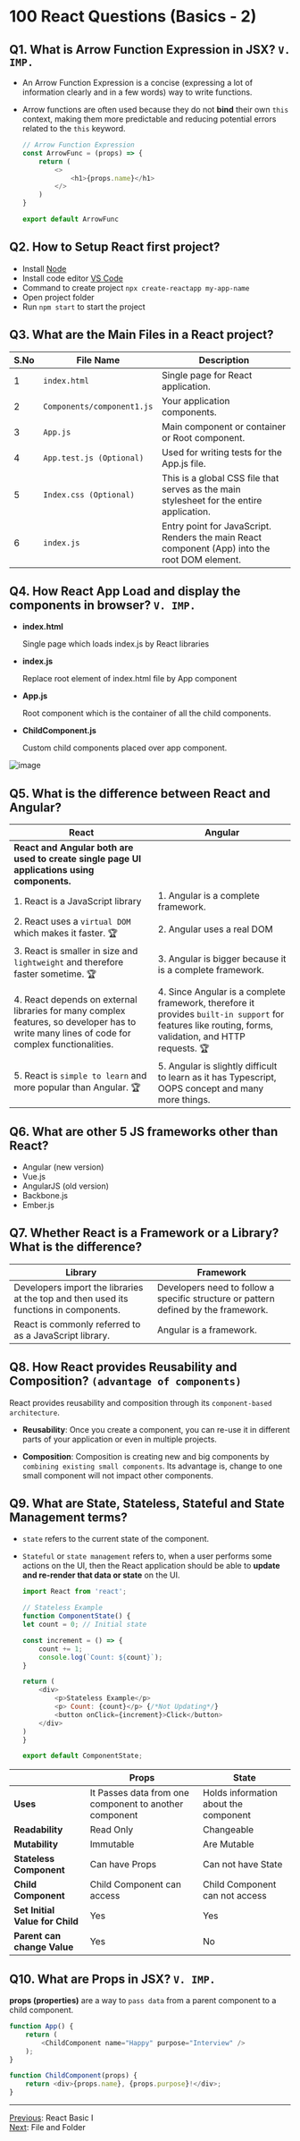 # 100 React Questions (Basics - 2)

## Q1. What is Arrow Function Expression in JSX? `V. IMP.`

* An Arrow Function Expression is a concise (expressing a lot of information clearly and in a few words) way to write functions. 
* Arrow functions are often used because they do not **bind** their own `this` context, making them more predictable and reducing potential errors related to the `this` keyword.

    ```javascript
    // Arrow Function Expression
    const ArrowFunc = (props) => {
        return (
            <>
                <h1>{props.name}</h1>
            </>
        )
    }

    export default ArrowFunc
    ```

## Q2. How to Setup React first project?

* Install [Node](https://nodejs.org)
* Install code editor [VS Code](https://code.visualstudio.com/download)
* Command to create project `npx create-reactapp my-app-name`
* Open project folder
* Run `npm start` to start the project

## Q3. What are the Main Files in a React project?

| S.No  | File Name                  | Description                                                                                      |
|----|----------------------------|--------------------------------------------------------------------------------------------------|
| 1  | `index.html`               | Single page for React application.                                                               |
| 2  | `Components/component1.js` | Your application components.                                                                     |
| 3  | `App.js`                   | Main component or container or Root component.                                                   |
| 4  | `App.test.js (Optional)`   | Used for writing tests for the App.js file.                                                      |
| 5  | `Index.css (Optional)`     | This is a global CSS file that serves as the main stylesheet for the entire application.         |
| 6  | `index.js`                 | Entry point for JavaScript. Renders the main React component (App) into the root DOM element.    |


## Q4. How React App Load and display the components in browser? `V. IMP.`

* **index.html**
    
    Single page which loads index.js by React libraries

* **index.js**

    Replace root element of index.html file by App component

* **App.js**

    Root component which is the container of all the child components.

* **ChildComponent.js**

    Custom child components placed over app component.

![image](https://github.com/user-attachments/assets/6e5cac7e-c1b6-48cf-bf92-d5f90566eb02)

## Q5. What is the difference between React and Angular?

| React                                                                                  | Angular                                                                                   |
|----------------------------------------------------------------------------------------|-------------------------------------------------------------------------------------------|
| **React and Angular both are used to create single page UI applications using components.**   |
| 1. React is a JavaScript library                                                       | 1. Angular is a complete framework.                                                       |
| 2. React uses a `virtual DOM` which makes it faster. 🏆                                | 2. Angular uses a real DOM                                                                |
| 3. React is smaller in size and `lightweight` and therefore faster sometime. 🏆            | 3. Angular is bigger because it is a complete framework.                                  |
| 4. React depends on external libraries for many complex features, so developer has to write many lines of code for complex functionalities.                      | 4. Since Angular is a complete framework, therefore it provides `built-in support` for features like routing, forms, validation, and HTTP requests. 🏆 |
| 5. React is `simple to learn` and more popular than Angular.  🏆                           | 5. Angular is slightly difficult to learn as it has Typescript, OOPS concept and many more things. |


## Q6. What are other 5 JS frameworks other than React?

* Angular (new version)
* Vue.js
* AngularJS (old version)
* Backbone.js 
* Ember.js

## Q7. Whether React is a Framework or a Library? What is the difference?

| Library                                                                                          | Framework                                                                                      |
|--------------------------------------------------------------------------------------------------|------------------------------------------------------------------------------------------------|
| Developers import the libraries at the top and then used its functions in components.           | Developers need to follow a specific structure or pattern defined by the framework.            |
| React is commonly referred to as a JavaScript library.                                           | Angular is a framework.                                                                        |

## Q8. How React provides Reusability and Composition? `(advantage of components)`

React provides reusability and composition through its `component-based architecture`.

* **Reusability**: Once you create a component, you can re-use it in different parts of your application or even in multiple projects.

* **Composition**: Composition is creating new and big components by `combining existing small components`. Its advantage is, change to one small component will not impact other components.

## Q9. What are State, Stateless, Stateful and State Management terms?

* `state` refers to the current state of the component.
* `Stateful` or `state management` refers to, when a user performs some actions on the UI, then the React application should be able to **update and re-render that data or state** on the UI.

    ```javascript
    import React from 'react';

    // Stateless Example
    function ComponentState() {
    let count = 0; // Initial state

    const increment = () => {
        count += 1;
        console.log(`Count: ${count}`);
    }

    return (
        <div>
            <p>Stateless Example</p>
            <p> Count: {count}</p> {/*Not Updating*/}
            <button onClick={increment}>Click</button>
        </div>
    )
    }

    export default ComponentState;
    ```
|                    | Props                                      | State                                   |
|--------------------|--------------------------------------------|-----------------------------------------|
| **Uses**           | It Passes data from one component to another component | Holds information about the component   |
| **Readability**    | Read Only                                  | Changeable                              |
| **Mutability**     | Immutable                                  | Are Mutable                             |
| **Stateless Component** | Can have Props                           | Can not have State                      |
| **Child Component** | Child Component can access                | Child Component can not access          |
| **Set Initial Value for Child** | Yes                           | Yes                                     |
| **Parent can change Value** | Yes                               | No                                      |


## Q10. What are Props in JSX? `V. IMP.`

**props (properties)** are a way to `pass data` from a parent component to a child component.

```javascript
function App() {
    return (
        <ChildComponent name="Happy" purpose="Interview" />
    );
}
```

```javascript
function ChildComponent(props) {
    return <div>{props.name}, {props.purpose}!</div>;
}
```

<hr>

[Previous](./1.Basics-1.md): React Basic I <br>
[Next](./3.Files_Folder.md): File and Folder

<!---
Adarsh 
28th July 2024
05:41 AM
(32:30)
--->